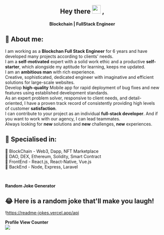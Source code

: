 <h2 align="center">
  Hey there <img src="https://media.giphy.com/media/hvRJCLFzcasrR4ia7z/giphy.gif" width="28"> ,
</h2>

<h4 align='center'>
  Blockchain | FullStack Engineer
</h4>

## 🧑 About me:

<p>
I am working as a <b>Blockchan Full Stack Engineer</b> for 6 years and have developed many projects according to clients' needs.<br>
I am a <b>self-motivated</b> expert with a solid work ethic and a productive <b>self-starter</b>, which alongside my aptitude for learning, keeps me updated. <br>
I am an <b>ambitious man</b> with rich experience.<br>
Creative, sophisticated, dedicated engineer with imaginative and efficient solutions for large-scale websites.<br>
Develop <b>high-quality</b> Mobile app for rapid deployment of bug fixes and new features using established development standards.<br>
As an expert problem solver, responsive to client needs, and detail-oriented, I have a proven track record of consistently providing high levels of customer <b>satisfaction</b>.<br>
I can contribute to your project as an individual <b>full-stack developer</b>. And if you want to work with our agency, I can lead teammates.<br>
Always looking for <b>new</b> solutions and <b>new</b> challenges, <b>new</b> experiences.<br>
</p>

<h2>🥇 Specialised in:</h2>
<p>🔸 BlockChain - Web3, Dapp, NFT Marketplace
  <br>🔸 DAO, DEX, Ethereum, Solidity, Smart Contract
<br>🔸 FrontEnd - React.js, React-Native, Vue.js
<br>🔸 BackEnd - Node, Express, Laravel
<p>
<br>

<summary><b>Random Joke Generator</b></summary>

## 😂 Here is a random joke that'll make you laugh!

!https://readme-jokes.vercel.app/api


<summary><b>Profile View Counter</b></summary>
<img src="https://komarev.com/ghpvc/?username=blackstorm0514" />
